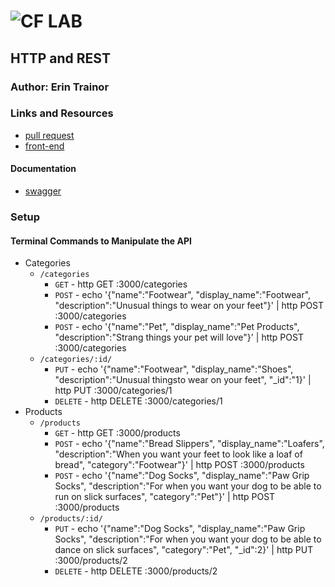![CF](http://i.imgur.com/7v5ASc8.png) LAB
=================================================

## HTTP and REST

### Author: Erin Trainor

### Links and Resources
* [pull request](http://xyz.com)
* [front-end](https://codesandbox.io/s/w638oyk7o8)

#### Documentation
* [swagger](./docs/swagger.json)

### Setup

#### Terminal Commands to Manipulate the API
* Categories
  * `/categories`  
    * `GET` - http GET :3000/categories
    * `POST` - echo '{"name":"Footwear", "display_name":"Footwear", "description":"Unusual things to wear on your feet"}' | http POST :3000/categories
    * `POST` - echo '{"name":"Pet", "display_name":"Pet Products", "description":"Strang things your pet will love"}' | http POST :3000/categories
  * `/categories/:id/` 
    * `PUT` - echo '{"name":"Footwear", "display_name":"Shoes", "description":"Unusual thingsto wear on your feet", "_id":"1}' | http PUT :3000/categories/1
    * `DELETE` - http DELETE :3000/categories/1
* Products
  * `/products`  
    * `GET` - http GET :3000/products
    * `POST` - echo '{"name":"Bread Slippers", "display_name":"Loafers", "description":"When you want your feet to look like a loaf of bread", "category":"Footwear"}' | http POST :3000/products
    * `POST` - echo '{"name":"Dog Socks", "display_name":"Paw Grip Socks", "description":"For when you want your dog to be able to run on slick surfaces", "category":"Pet"}' | http POST :3000/products
  * `/products/:id/` 
    * `PUT` - echo '{"name":"Dog Socks", "display_name":"Paw Grip Socks", "description":"For when you want your dog to be able to dance on slick surfaces", "category":"Pet", "_id":2}' | http PUT :3000/products/2
    * `DELETE` - http DELETE :3000/products/2
  
